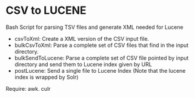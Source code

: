 CSV to LUCENE
=============

Bash Script for parsing TSV files and generate XML needed for Lucene

- csvToXml: Create a XML version of the CSV input file.
- bulkCsvToXml: Parse a complete set of CSV files that find in the input directory.
- bulkSendToLucene: Parse a complete set of CSV file pointed by input directory and send them to Lucene index given by URL
- postLucene: Send a single file to Lucene Index (Note that the lucene index is wrapped by Solr)


Require:
awk.
culr
